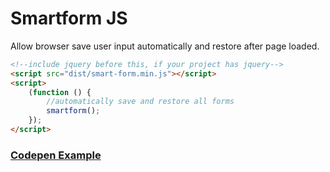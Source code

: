 # Smartform JS

Allow browser save user input automatically and restore after page loaded.

```html
<!--include jquery before this, if your project has jquery-->
<script src="dist/smart-form.min.js"></script>
<script>
	(function () {
		//automatically save and restore all forms
		smartform();
	});
</script>
```

### [Codepen Example](https://codepen.io/dimaslanjaka/pen/qBNOoOe?editors=1010)

